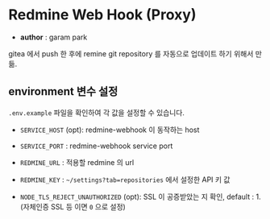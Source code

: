 # Redmine Web Hook (Proxy)

* **author** : garam park

gitea 에서 push 한 후에 remine git repository 를 자동으로 업데이트 하기 위해서 만듦.

## environment 변수 설정

`.env.example` 파일을 확인하여 각 값을 설정할 수 있습니다.

* `SERVICE_HOST` (opt): redmine-webhook 이 동작하는 host
* `SERVICE_PORT` : redmine-webhook service port
 
* `REDMINE_URL` : 적용할 redmine 의 url
* `REDMINE_KEY` : `~/settings?tab=repositories` 에서 설정한 API 키 값

* `NODE_TLS_REJECT_UNAUTHORIZED` (opt): SSL 이 공증받았는 지 확인, default : 1. (자체인증 SSL 등 이면 `0` 으로 설정)

